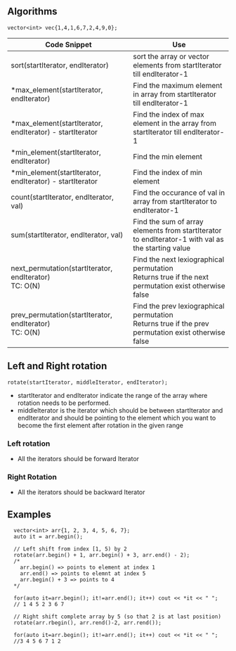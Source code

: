 ## Algorithms

```
vector<int> vec{1,4,1,6,7,2,4,9,0};
```

| Code Snippet                                                 | Use                                                                                                        |
| ------------------------------------------------------------ | ---------------------------------------------------------------------------------------------------------- |
| sort(startIterator, endIterator)                             | sort the array or vector elements from startIterator till endIterator-1                                    |
| \*max_element(startIterator, endIterator)                    | Find the maximum element in array from startIterator till endIterator-1                                    |
| \*max_element(startIterator, endIterator) - startIterator    | Find the index of max element in the array from startIterator till endIterator-1                           |
| \*min_element(startIterator, endIterator)                    | Find the min element                                                                                       |
| \*min_element(startIterator, endIterator) - startIterator    | Find the index of min element                                                                              |
| count(startIterator, endIterator, val)                       | Find the occurance of val in array from startIterator to endIterator-1                                     |
| sum(startIterator, endIterator, val)                         | Find the sum of array elements from startIterator to endIterator-1 with val as the starting value          |
| next_permutation(startIterator, endIterator) <br /> TC: O(N) | Find the next lexiographical permutation <br /> Returns true if the next permutation exist otherwise false |
| prev_permutation(startIterator, endIterator) <br /> TC: O(N) | Find the prev lexiographical permutation <br /> Returns true if the prev permutation exist otherwise false |

## Left and Right rotation
    rotate(startIterator, middleIterator, endIterator);
    
- startIterator and endIterator indicate the range of the array where rotation needs to be performed.
- middleIterator is the iterator which should be between startIterator and endIterator and should be pointing to the element which you want to become the first element after rotation in the given range 

 ### Left rotation
- All the iterators should be forward Iterator

 ### Right Rotation
- All the iterators should be backward Iterator

## Examples
```
  vector<int> arr{1, 2, 3, 4, 5, 6, 7};
  auto it = arr.begin();

  // Left shift from index [1, 5) by 2
  rotate(arr.begin() + 1, arr.begin() + 3, arr.end() - 2);
  /*
    arr.begin() => points to element at index 1
    arr.end() => points to elemnt at index 5
    arr.begin() + 3 => points to 4 
  */

  for(auto it=arr.begin(); it!=arr.end(); it++) cout << *it << " ";
  // 1 4 5 2 3 6 7

  // Right shift complete array by 5 (so that 2 is at last position)
  rotate(arr.rbegin(), arr.rend()-2, arr.rend()); 

  for(auto it=arr.begin(); it!=arr.end(); it++) cout << *it << " ";
  //3 4 5 6 7 1 2
```